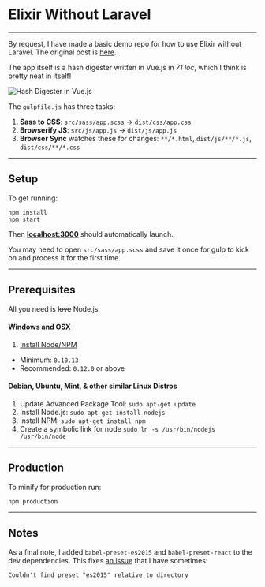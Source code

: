 # Elixir Without Laravel

* * *

By request, I have made a basic demo repo for how to use Elixir without Laravel.
The original post is [here](http://iamlawrence.me/laravel/2016/01/09/elixir-without-laravel.html).

The app itself is a hash digester written in Vue.js in *71 loc*, which I think is pretty neat in itself!

![Hash Digester in Vue.js](https://i.imgur.com/bjOZf03.png)

The `gulpfile.js` has three tasks:

1. **Sass to CSS**: `src/sass/app.scss` -> `dist/css/app.css`
2. **Browserify JS**: `src/js/app.js` -> `dist/js/app.js`
3. **Browser Sync** watches these for changes: `**/*.html`, `dist/js/**/*.js`, `dist/css/**/*.css`

* * *

## Setup

To get running:

```
npm install
npm start
```

Then **[localhost:3000](http://localhost:3000)** should automatically launch.

You may need to open `src/sass/app.scss` and save it once for gulp to kick on and process it for the first time.


* * *

## Prerequisites

All you need is ~~love~~ Node.js.

#### Windows and OSX

1. [Install Node/NPM](http://nodejs.org)
 * Minimum: `0.10.13`
 * Recommended: `0.12.0` or above

#### Debian, Ubuntu, Mint, & other similar Linux Distros

1. Update Advanced Package Tool: `sudo apt-get update`
2. Install Node.js: `sudo apt-get install nodejs`
3. Install NPM: `sudo apt-get install npm`
4. Create a symbolic link for node `sudo ln -s /usr/bin/nodejs /usr/bin/node`


* * *

## Production

To minify for production run:

```
npm production
```

* * *

## Notes

As a final note, I added `babel-preset-es2015` and `babel-preset-react` to the dev dependencies.
This fixes [an issue](https://github.com/laravel/elixir/issues/354) that I have sometimes:

    Couldn't find preset "es2015" relative to directory
